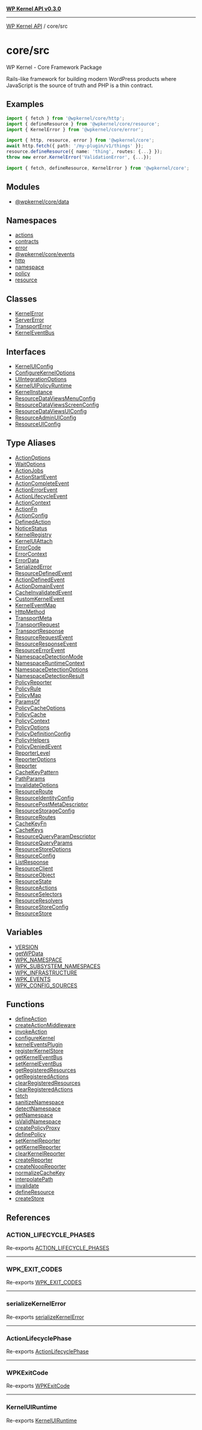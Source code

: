 [**WP Kernel API v0.3.0**](../../README.md)

---

[WP Kernel API](../../README.md) / core/src

# core/src

WP Kernel - Core Framework Package

Rails-like framework for building modern WordPress products where
JavaScript is the source of truth and PHP is a thin contract.

## Examples

```ts
import { fetch } from '@wpkernel/core/http';
import { defineResource } from '@wpkernel/core/resource';
import { KernelError } from '@wpkernel/core/error';
```

```ts
import { http, resource, error } from '@wpkernel/core';
await http.fetch({ path: '/my-plugin/v1/things' });
resource.defineResource({ name: 'thing', routes: {...} });
throw new error.KernelError('ValidationError', {...});
```

```ts
import { fetch, defineResource, KernelError } from '@wpkernel/core';
```

## Modules

- [@wpkernel/core/data](@wpkernel/core/data/README.md)

## Namespaces

- [actions](namespaces/actions/README.md)
- [contracts](namespaces/contracts/README.md)
- [error](namespaces/error/README.md)
- [@wpkernel/core/events](namespaces/@wpkernel/core/events/README.md)
- [http](namespaces/http/README.md)
- [namespace](namespaces/namespace/README.md)
- [policy](namespaces/policy/README.md)
- [resource](namespaces/resource/README.md)

## Classes

- [KernelError](classes/KernelError.md)
- [ServerError](classes/ServerError.md)
- [TransportError](classes/TransportError.md)
- [KernelEventBus](classes/KernelEventBus.md)

## Interfaces

- [KernelUIConfig](interfaces/KernelUIConfig.md)
- [ConfigureKernelOptions](interfaces/ConfigureKernelOptions.md)
- [UIIntegrationOptions](interfaces/UIIntegrationOptions.md)
- [KernelUIPolicyRuntime](interfaces/KernelUIPolicyRuntime.md)
- [KernelInstance](interfaces/KernelInstance.md)
- [ResourceDataViewsMenuConfig](interfaces/ResourceDataViewsMenuConfig.md)
- [ResourceDataViewsScreenConfig](interfaces/ResourceDataViewsScreenConfig.md)
- [ResourceDataViewsUIConfig](interfaces/ResourceDataViewsUIConfig.md)
- [ResourceAdminUIConfig](interfaces/ResourceAdminUIConfig.md)
- [ResourceUIConfig](interfaces/ResourceUIConfig.md)

## Type Aliases

- [ActionOptions](type-aliases/ActionOptions.md)
- [WaitOptions](type-aliases/WaitOptions.md)
- [ActionJobs](type-aliases/ActionJobs.md)
- [ActionStartEvent](type-aliases/ActionStartEvent.md)
- [ActionCompleteEvent](type-aliases/ActionCompleteEvent.md)
- [ActionErrorEvent](type-aliases/ActionErrorEvent.md)
- [ActionLifecycleEvent](type-aliases/ActionLifecycleEvent.md)
- [ActionContext](type-aliases/ActionContext.md)
- [ActionFn](type-aliases/ActionFn.md)
- [ActionConfig](type-aliases/ActionConfig.md)
- [DefinedAction](type-aliases/DefinedAction.md)
- [NoticeStatus](type-aliases/NoticeStatus.md)
- [KernelRegistry](type-aliases/KernelRegistry.md)
- [KernelUIAttach](type-aliases/KernelUIAttach.md)
- [ErrorCode](type-aliases/ErrorCode.md)
- [ErrorContext](type-aliases/ErrorContext.md)
- [ErrorData](type-aliases/ErrorData.md)
- [SerializedError](type-aliases/SerializedError.md)
- [ResourceDefinedEvent](type-aliases/ResourceDefinedEvent.md)
- [ActionDefinedEvent](type-aliases/ActionDefinedEvent.md)
- [ActionDomainEvent](type-aliases/ActionDomainEvent.md)
- [CacheInvalidatedEvent](type-aliases/CacheInvalidatedEvent.md)
- [CustomKernelEvent](type-aliases/CustomKernelEvent.md)
- [KernelEventMap](type-aliases/KernelEventMap.md)
- [HttpMethod](type-aliases/HttpMethod.md)
- [TransportMeta](type-aliases/TransportMeta.md)
- [TransportRequest](type-aliases/TransportRequest.md)
- [TransportResponse](type-aliases/TransportResponse.md)
- [ResourceRequestEvent](type-aliases/ResourceRequestEvent.md)
- [ResourceResponseEvent](type-aliases/ResourceResponseEvent.md)
- [ResourceErrorEvent](type-aliases/ResourceErrorEvent.md)
- [NamespaceDetectionMode](type-aliases/NamespaceDetectionMode.md)
- [NamespaceRuntimeContext](type-aliases/NamespaceRuntimeContext.md)
- [NamespaceDetectionOptions](type-aliases/NamespaceDetectionOptions.md)
- [NamespaceDetectionResult](type-aliases/NamespaceDetectionResult.md)
- [PolicyReporter](type-aliases/PolicyReporter.md)
- [PolicyRule](type-aliases/PolicyRule.md)
- [PolicyMap](type-aliases/PolicyMap.md)
- [ParamsOf](type-aliases/ParamsOf.md)
- [PolicyCacheOptions](type-aliases/PolicyCacheOptions.md)
- [PolicyCache](type-aliases/PolicyCache.md)
- [PolicyContext](type-aliases/PolicyContext.md)
- [PolicyOptions](type-aliases/PolicyOptions.md)
- [PolicyDefinitionConfig](type-aliases/PolicyDefinitionConfig.md)
- [PolicyHelpers](type-aliases/PolicyHelpers.md)
- [PolicyDeniedEvent](type-aliases/PolicyDeniedEvent.md)
- [ReporterLevel](type-aliases/ReporterLevel.md)
- [ReporterOptions](type-aliases/ReporterOptions.md)
- [Reporter](type-aliases/Reporter.md)
- [CacheKeyPattern](type-aliases/CacheKeyPattern.md)
- [PathParams](type-aliases/PathParams.md)
- [InvalidateOptions](type-aliases/InvalidateOptions.md)
- [ResourceRoute](type-aliases/ResourceRoute.md)
- [ResourceIdentityConfig](type-aliases/ResourceIdentityConfig.md)
- [ResourcePostMetaDescriptor](type-aliases/ResourcePostMetaDescriptor.md)
- [ResourceStorageConfig](type-aliases/ResourceStorageConfig.md)
- [ResourceRoutes](type-aliases/ResourceRoutes.md)
- [CacheKeyFn](type-aliases/CacheKeyFn.md)
- [CacheKeys](type-aliases/CacheKeys.md)
- [ResourceQueryParamDescriptor](type-aliases/ResourceQueryParamDescriptor.md)
- [ResourceQueryParams](type-aliases/ResourceQueryParams.md)
- [ResourceStoreOptions](type-aliases/ResourceStoreOptions.md)
- [ResourceConfig](type-aliases/ResourceConfig.md)
- [ListResponse](type-aliases/ListResponse.md)
- [ResourceClient](type-aliases/ResourceClient.md)
- [ResourceObject](type-aliases/ResourceObject.md)
- [ResourceState](type-aliases/ResourceState.md)
- [ResourceActions](type-aliases/ResourceActions.md)
- [ResourceSelectors](type-aliases/ResourceSelectors.md)
- [ResourceResolvers](type-aliases/ResourceResolvers.md)
- [ResourceStoreConfig](type-aliases/ResourceStoreConfig.md)
- [ResourceStore](type-aliases/ResourceStore.md)

## Variables

- [VERSION](variables/VERSION.md)
- [getWPData](variables/getWPData.md)
- [WPK_NAMESPACE](variables/WPK_NAMESPACE.md)
- [WPK_SUBSYSTEM_NAMESPACES](variables/WPK_SUBSYSTEM_NAMESPACES.md)
- [WPK_INFRASTRUCTURE](variables/WPK_INFRASTRUCTURE.md)
- [WPK_EVENTS](variables/WPK_EVENTS.md)
- [WPK_CONFIG_SOURCES](variables/WPK_CONFIG_SOURCES.md)

## Functions

- [defineAction](functions/defineAction.md)
- [createActionMiddleware](functions/createActionMiddleware.md)
- [invokeAction](functions/invokeAction.md)
- [configureKernel](functions/configureKernel.md)
- [kernelEventsPlugin](functions/kernelEventsPlugin.md)
- [registerKernelStore](functions/registerKernelStore.md)
- [getKernelEventBus](functions/getKernelEventBus.md)
- [setKernelEventBus](functions/setKernelEventBus.md)
- [getRegisteredResources](functions/getRegisteredResources.md)
- [getRegisteredActions](functions/getRegisteredActions.md)
- [clearRegisteredResources](functions/clearRegisteredResources.md)
- [clearRegisteredActions](functions/clearRegisteredActions.md)
- [fetch](functions/fetch.md)
- [sanitizeNamespace](functions/sanitizeNamespace.md)
- [detectNamespace](functions/detectNamespace.md)
- [getNamespace](functions/getNamespace.md)
- [isValidNamespace](functions/isValidNamespace.md)
- [createPolicyProxy](functions/createPolicyProxy.md)
- [definePolicy](functions/definePolicy.md)
- [setKernelReporter](functions/setKernelReporter.md)
- [getKernelReporter](functions/getKernelReporter.md)
- [clearKernelReporter](functions/clearKernelReporter.md)
- [createReporter](functions/createReporter.md)
- [createNoopReporter](functions/createNoopReporter.md)
- [normalizeCacheKey](functions/normalizeCacheKey.md)
- [interpolatePath](functions/interpolatePath.md)
- [invalidate](functions/invalidate.md)
- [defineResource](functions/defineResource.md)
- [createStore](functions/createStore.md)

## References

### ACTION_LIFECYCLE_PHASES

Re-exports [ACTION_LIFECYCLE_PHASES](namespaces/contracts/variables/ACTION_LIFECYCLE_PHASES.md)

---

### WPK_EXIT_CODES

Re-exports [WPK_EXIT_CODES](namespaces/contracts/variables/WPK_EXIT_CODES.md)

---

### serializeKernelError

Re-exports [serializeKernelError](namespaces/contracts/functions/serializeKernelError.md)

---

### ActionLifecyclePhase

Re-exports [ActionLifecyclePhase](namespaces/contracts/type-aliases/ActionLifecyclePhase.md)

---

### WPKExitCode

Re-exports [WPKExitCode](namespaces/contracts/type-aliases/WPKExitCode.md)

---

### KernelUIRuntime

Re-exports [KernelUIRuntime](@wpkernel/core/data/interfaces/KernelUIRuntime.md)

